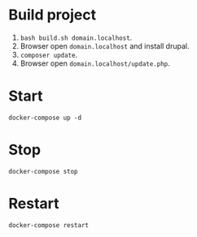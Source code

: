 # Build project

1. ```bash build.sh domain.localhost```.
2. Browser open `domain.localhost` and install drupal.
3. ```composer update```.
4. Browser open `domain.localhost/update.php`.

# Start

~~~
docker-compose up -d
~~~

# Stop

~~~
docker-compose stop
~~~

# Restart

~~~
docker-compose restart
~~~
